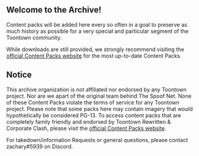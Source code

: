 ## Welcome to the Archive!

Content packs will be added here every so often in a goal to preserve as much history as possible for a very special and particular segment of the Toontown community.

While downloads are still provided, we strongly recommend visiting the [official Content Packs website](https://contentpacks.net) for the most up-to-date Content Packs.

## Notice

This archive organization is not affiliated nor endorsed by any Toontown project. Nor are we apart of the original team behind The Spoof Net. None of these Content Packs violate the terms of service for any Toontown project. Please note that some packs here may contain imagery that would hypothetically be considered PG-13. To access content packs that are completely family friendly and endorsed by Toontown Rewritten & Corporate Clash, please visit the [official Content Packs website](https://contentpacks.net).

For takedown/information Requests or general questions, please contact zachary#5939 on Discord.
